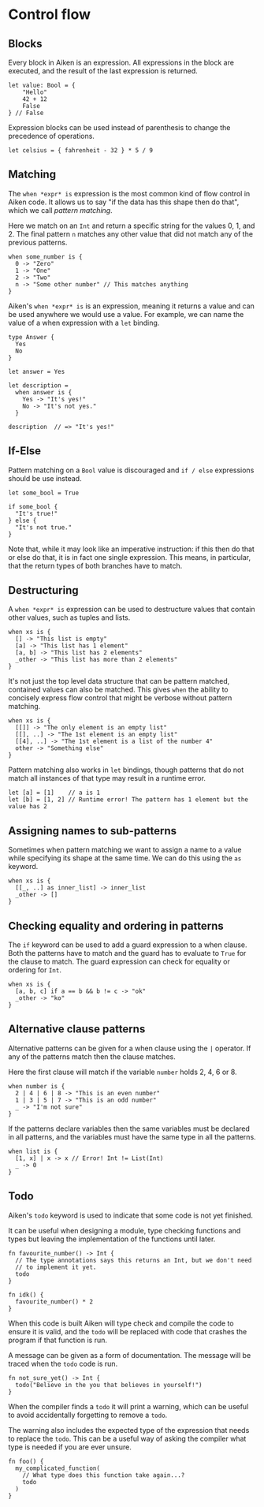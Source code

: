 # Control flow

## Blocks

Every block in Aiken is an expression. All expressions in the block are
executed, and the result of the last expression is returned.

```aiken
let value: Bool = {
    "Hello"
    42 + 12
    False
} // False
```

Expression blocks can be used instead of parenthesis to change the precedence of operations.

```aiken
let celsius = { fahrenheit - 32 } * 5 / 9
```

## Matching

The `when *expr* is` expression is the most common kind of flow control in Aiken code. It
allows us to say "if the data has this shape then do that", which we call
_pattern matching_.

Here we match on an `Int` and return a specific string for the values 0, 1,
and 2. The final pattern `n` matches any other value that did not match any of
the previous patterns.

```aiken
when some_number is {
  0 -> "Zero"
  1 -> "One"
  2 -> "Two"
  n -> "Some other number" // This matches anything
}
```

Aiken's `when *expr* is` is an expression, meaning it returns a value and can be used
anywhere we would use a value. For example, we can name the value of a when
expression with a `let` binding.

```aiken
type Answer {
  Yes
  No
}

let answer = Yes

let description =
  when answer is {
    Yes -> "It's yes!"
    No -> "It's not yes."
  }

description  // => "It's yes!"
```

## If-Else

Pattern matching on a `Bool` value is discouraged and `if / else`
expressions should be use instead.

```aiken
let some_bool = True

if some_bool {
  "It's true!"
} else {
  "It's not true."
}
```

Note that, while it may look like an imperative instruction: if this then do
that or else do that, it is in fact one single expression. This means, in
particular, that the return types of both branches have to match.

## Destructuring

A `when *expr* is` expression can be used to destructure values that
contain other values, such as tuples and lists.

```aiken
when xs is {
  [] -> "This list is empty"
  [a] -> "This list has 1 element"
  [a, b] -> "This list has 2 elements"
  _other -> "This list has more than 2 elements"
}
```

It's not just the top level data structure that can be pattern matched,
contained values can also be matched. This gives `when` the ability to
concisely express flow control that might be verbose without pattern matching.

```aiken
when xs is {
  [[]] -> "The only element is an empty list"
  [[], ..] -> "The 1st element is an empty list"
  [[4], ..] -> "The 1st element is a list of the number 4"
  other -> "Something else"
}
```

Pattern matching also works in `let` bindings, though patterns that do not
match all instances of that type may result in a runtime error.

```aiken
let [a] = [1]    // a is 1
let [b] = [1, 2] // Runtime error! The pattern has 1 element but the value has 2
```

## Assigning names to sub-patterns

Sometimes when pattern matching we want to assign a name to a value while
specifying its shape at the same time. We can do this using the `as` keyword.

```aiken
when xs is {
  [[_, ..] as inner_list] -> inner_list
  _other -> []
}
```

## Checking equality and ordering in patterns

The `if` keyword can be used to add a guard expression to a when clause. Both
the patterns have to match and the guard has to evaluate to `True` for the
clause to match. The guard expression can check for equality or ordering for
`Int`.

```aiken
when xs is {
  [a, b, c] if a == b && b != c -> "ok"
  _other -> "ko"
}
```

## Alternative clause patterns

Alternative patterns can be given for a when clause using the `|` operator. If
any of the patterns match then the clause matches.

Here the first clause will match if the variable `number` holds 2, 4, 6 or 8.

```aiken
when number is {
  2 | 4 | 6 | 8 -> "This is an even number"
  1 | 3 | 5 | 7 -> "This is an odd number"
  _ -> "I'm not sure"
}
```

If the patterns declare variables then the same variables must be declared in
all patterns, and the variables must have the same type in all the patterns.

```aiken
when list is {
  [1, x] | x -> x // Error! Int != List(Int)
  _ -> 0
}
```

## Todo

Aiken's `todo` keyword is used to indicate that some code is not yet finished.

It can be useful when designing a module, type checking functions and types but
leaving the implementation of the functions until later.

```aiken
fn favourite_number() -> Int {
  // The type annotations says this returns an Int, but we don't need
  // to implement it yet.
  todo
}

fn idk() {
  favourite_number() * 2
}
```

When this code is built Aiken will type check and compile the code to ensure it
is valid, and the `todo` will be replaced with code that crashes the program if
that function is run.

A message can be given as a form of documentation. The message will be traced
when the `todo` code is run.

```aiken
fn not_sure_yet() -> Int {
  todo("Believe in the you that believes in yourself!")
}
```

When the compiler finds a `todo` it will print a warning, which can be useful
to avoid accidentally forgetting to remove a `todo`.

The warning also includes the expected type of the expression that needs to
replace the `todo`. This can be a useful way of asking the compiler what type
is needed if you are ever unsure.

```aiken
fn foo() {
  my_complicated_function(
    // What type does this function take again...?
    todo
  )
}
```

